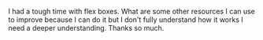 I had a tough time with flex boxes. What are some other resources I can use to improve because I can do it but I don't fully understand how it works I need a deeper understanding. Thanks so much.
